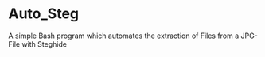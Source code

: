 # Auto_Steg
A simple Bash program which automates the extraction of Files from a JPG-File with Steghide

